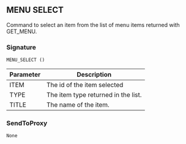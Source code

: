 ## MENU SELECT

Command to select an item from the list of menu items returned with GET\_MENU.


### Signature

`MENU_SELECT ()`


| Parameter | Description |
| --- | --- |
| ITEM | The id of the item selected |
| TYPE | The item type returned in the list. |
| TITLE | The name of the item. |


### SendToProxy

`None`
